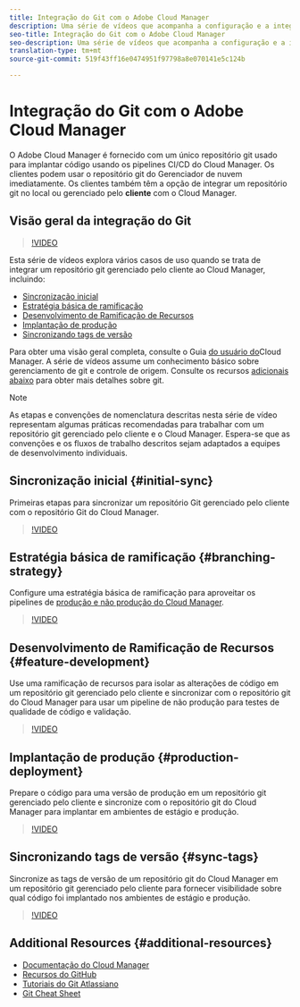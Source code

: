 ```yaml
---
title: Integração do Git com o Adobe Cloud Manager
description: Uma série de vídeos que acompanha a configuração e a integração de um repositório git gerenciado pelo cliente (no local) com o Adobe Cloud Manager.
seo-title: Integração do Git com o Adobe Cloud Manager
seo-description: Uma série de vídeos que acompanha a configuração e a integração de um repositório git gerenciado pelo cliente (no local) com o Adobe Cloud Manager.
translation-type: tm+mt
source-git-commit: 519f43ff16e0474951f97798a8e070141e5c124b

---
```



# Integração do Git com o Adobe Cloud Manager

O Adobe Cloud Manager é fornecido com um único repositório git usado para implantar código usando os pipelines CI/CD do Cloud Manager. Os clientes podem usar o repositório git do Gerenciador de nuvem imediatamente. Os clientes também têm a opção de integrar um repositório git no local ou gerenciado pelo **cliente** com o Cloud Manager.

## Visão geral da integração do Git

>[!VIDEO](https://video.tv.adobe.com/v/28710/?captions=por_br)

Esta série de vídeos explora vários casos de uso quando se trata de integrar um repositório git gerenciado pelo cliente ao Cloud Manager, incluindo:

* [Sincronização inicial](#initial-sync)
* [Estratégia básica de ramificação](#branching-strategy)
* [Desenvolvimento de Ramificação de Recursos](#feature-development)
* [Implantação de produção](#production-deployment)
* [Sincronizando tags de versão](#sync-tags)

Para obter uma visão geral completa, consulte o Guia [do usuário do](https://docs.adobe.com/content/help/en/experience-manager-cloud-manager/using/introduction-to-cloud-manager.html)Cloud Manager. A série de vídeos assume um conhecimento básico sobre gerenciamento de git e controle de origem. Consulte os recursos [adicionais abaixo](#additional-resources) para obter mais detalhes sobre git.

>[!NOTE]
>
> As etapas e convenções de nomenclatura descritas nesta série de vídeo representam algumas práticas recomendadas para trabalhar com um repositório git gerenciado pelo cliente e o Cloud Manager. Espera-se que as convenções e os fluxos de trabalho descritos sejam adaptados a equipes de desenvolvimento individuais.

## Sincronização inicial {#initial-sync}

Primeiras etapas para sincronizar um repositório Git gerenciado pelo cliente com o repositório Git do Cloud Manager.

>[!VIDEO](https://video.tv.adobe.com/v/28711/?quality=12&captions=por_br)

## Estratégia básica de ramificação {#branching-strategy}

Configure uma estratégia básica de ramificação para aproveitar os pipelines de [produção e não produção do Cloud Manager](https://docs.adobe.com/content/help/en/experience-manager-cloud-manager/using/how-to-use/configuring-pipeline.html).

>[!VIDEO](https://video.tv.adobe.com/v/28712/?quality=12&captions=por_br)

## Desenvolvimento de Ramificação de Recursos {#feature-development}

Use uma ramificação de recursos para isolar as alterações de código em um repositório git gerenciado pelo cliente e sincronizar com o repositório git do Cloud Manager para usar um pipeline de não produção para testes de qualidade de código e validação.

>[!VIDEO](https://video.tv.adobe.com/v/28723/?quality=12&captions=por_br)

## Implantação de produção {#production-deployment}

Prepare o código para uma versão de produção em um repositório git gerenciado pelo cliente e sincronize com o repositório git do Cloud Manager para implantar em ambientes de estágio e produção.

>[!VIDEO](https://video.tv.adobe.com/v/28724/?quality=12&captions=por_br)

## Sincronizando tags de versão {#sync-tags}

Sincronize as tags de versão de um repositório git do Cloud Manager em um repositório git gerenciado pelo cliente para fornecer visibilidade sobre qual código foi implantado nos ambientes de estágio e produção.

>[!VIDEO](https://video.tv.adobe.com/v/28725/?quality=12&captions=por_br)

## Additional Resources {#additional-resources}

* [Documentação do Cloud Manager](https://docs.adobe.com/content/help/en/experience-manager-cloud-manager/using/introduction-to-cloud-manager.html)
* [Recursos do GitHub](https://try.github.io)
* [Tutoriais do Git Atlassiano](https://www.atlassian.com/git/tutorials/what-is-version-control)
* [Git Cheat Sheet](https://education.github.com/git-cheat-sheet-education.pdf)